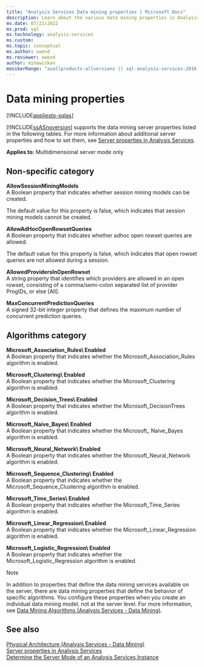 ```yaml
---
title: "Analysis Services Data mining properties | Microsoft Docs"
description: Learn about the various data mining properties in Analysis Services, for example AllowSessionMiningModels and Microsoft_Neural_Network\ Enabled.
ms.date: 07/21/2022
ms.prod: sql
ms.technology: analysis-services
ms.custom: 
ms.topic: conceptual
ms.author: owend
ms.reviewer: owend
author: minewiskan
monikerRange: "asallproducts-allversions || sql-analysis-services-2016 || sql-analysis-services-2017 || sql-analysis-services-2019"
---
```

# Data mining properties

[!INCLUDE[appliesto-sqlas](../includes/appliesto-sqlas.md)]

[!INCLUDE[ssASnoversion](../includes/ssasnoversion-md.md)] supports the data mining server properties listed in the following tables. For more information about additional server properties and how to set them, see [Server properties in Analysis Services](../../analysis-services/server-properties/server-properties-in-analysis-services.md).  
  
**Applies to:** Multidimensional server mode only  
  
## Non-specific category

**AllowSessionMiningModels**  
A Boolean property that indicates whether session mining models can be created.  
  
The default value for this property is false, which indicates that session mining models cannot be created.  
  
**AllowAdHocOpenRowsetQueries**  
A Boolean property that indicates whether adhoc open rowset queries are allowed.  
  
The default value for this property is false, which indicates that open rowset queries are not allowed during a session.  
  
**AllowedProvidersInOpenRowset**  
A string property that identifies which providers are allowed in an open rowset, consisting of a comma/semi-colon separated list of provider ProgIDs, or else [All].  
  
**MaxConcurrentPredictionQueries**  
A signed 32-bit integer property that defines the maximum number of concurrent prediction queries.  
  
## Algorithms category

**Microsoft_Association_Rules\ Enabled**  
A Boolean property that indicates whether the Microsoft_Association_Rules algorithm is enabled.  
  
**Microsoft_Clustering\ Enabled**  
A Boolean property that indicates whether the Microsoft_Clustering algorithm is enabled.  
  
**Microsoft_Decision_Trees\ Enabled**  
A Boolean property that indicates whether the Microsoft_DecisionTrees algorithm is enabled.  
  
**Microsoft_Naive_Bayes\ Enabled**  
A Boolean property that indicates whether the Microsoft_ Naive_Bayes algorithm is enabled.  
  
**Microsoft_Neural_Network\ Enabled**  
A Boolean property that indicates whether the Microsoft_Neural_Network algorithm is enabled.  
  
**Microsoft_Sequence_Clustering\ Enabled**  
A Boolean property that indicates whether the Microsoft_Sequence_Clustering algorithm is enabled.  
  
**Microsoft_Time_Series\ Enabled**  
A Boolean property that indicates whether the Microsoft_Time_Series algorithm is enabled.  
  
**Microsoft_Linear_Regression\ Enabled**  
A Boolean property that indicates whether the Microsoft_Linear_Regression algorithm is enabled.  
  
**Microsoft_Logistic_Regression\ Enabled**  
A Boolean property that indicates whether the Microsoft_Logistic_Regression algorithm is enabled.  
  
> [!NOTE]  
> In addition to properties that define the data mining services available on the server, there are data mining properties that define the behavior of specific algorithms. You configure these properties when you create an individual data mining model, not at the server level. For more information, see [Data Mining Algorithms &#40;Analysis Services - Data Mining&#41;](../../analysis-services/data-mining/data-mining-algorithms-analysis-services-data-mining.md).  
  
## See also

[Physical Architecture &#40;Analysis Services - Data Mining&#41;](../../analysis-services/data-mining/physical-architecture-analysis-services-data-mining.md)   
[Server properties in Analysis Services](../../analysis-services/server-properties/server-properties-in-analysis-services.md)   
[Determine the Server Mode of an Analysis Services Instance](../../analysis-services/instances/determine-the-server-mode-of-an-analysis-services-instance.md)  
